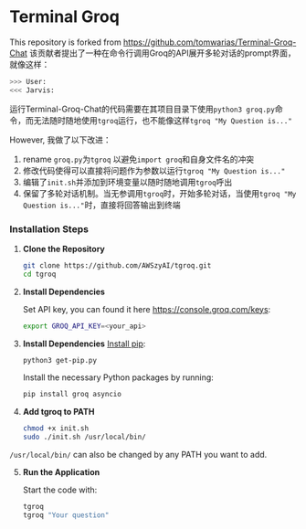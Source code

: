# Terminal Groq

This repository is forked from https://github.com/tomwarias/Terminal-Groq-Chat 该贡献者提出了一种在命令行调用Groq的API展开多轮对话的prompt界面，就像这样：

```sh
>>> User: 
<<< Jarvis: 
```
运行Terminal-Groq-Chat的代码需要在其项目目录下使用`python3 groq.py`命令，而无法随时随地使用`tgroq`运行，也不能像这样`tgroq "My Question is..."`

However, 我做了以下改进：
1. rename `groq.py`为`tgroq` 以避免`import groq`和自身文件名的冲突
2. 修改代码使得可以直接将问题作为参数以运行`tgroq "My Question is..."`
3. 编辑了`init.sh`并添加到环境变量以随时随地调用`tgroq`呼出
4. 保留了多轮对话机制。当无参调用`tgroq`时，开始多轮对话，当使用`tgroq "My Question is..."`时，直接将回答输出到终端


### Installation Steps

1. **Clone the Repository**

    ```sh
    git clone https://github.com/AWSzyAI/tgroq.git
    cd tgroq
    ```

2. **Install Dependencies**

    Set API key, you can found it here https://console.groq.com/keys:

    ```bash
    export GROQ_API_KEY=<your_api> 
    ```
    
3. **Install Dependencies**
    [Install pip](https://pip.pypa.io/en/stable/installation/):

    ```bash
    python3 get-pip.py
    ```
    
    Install the necessary Python packages by running:

    ```bash
    pip install groq asyncio
    ```

4. **Add tgroq to PATH**

    ```sh
    chmod +x init.sh
    sudo ./init.sh /usr/local/bin/
    ```
`/usr/local/bin/` can also be changed by any PATH you want to add.

5. **Run the Application**

    Start the code with:

    ```bash
    tgroq
    tgroq "Your question"
    ```
